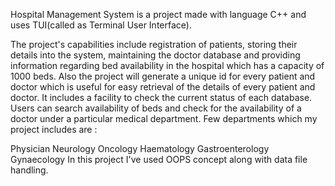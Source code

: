 Hospital Management System is a project made with language C++ and uses TUI(called as Terminal User Interface).

The project's capabilities include registration of patients, storing their details into the system, maintaining the doctor database and providing information regarding bed availability in the hospital which has a capacity of 1000 beds. Also the project will generate a unique id for every patient and doctor which is useful for easy retrieval of the details of every patient and doctor. It includes a facility to check the current status of each database. Users can search availability of beds and check for the availability of a doctor under a particular medical department. Few departments which my project includes are :

Physician
Neurology
Oncology
Haematology
Gastroenterology
Gynaecology
In this project I've used OOPS concept along with data file handling.

